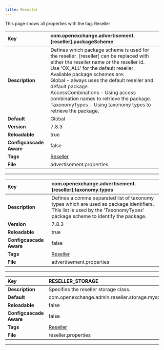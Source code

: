 ```yaml
---
title: Reseller
---
```


This page shows all properties with the tag: Reseller

| __Key__ | com.openexchange.advertisement.[reseller].packageScheme |
|:----------------|:--------|
| __Description__ | Defines which package scheme is used for the reseller. [reseller] can be replaced with either the reseller name or the reseller id.<br>Use 'OX_ALL' for the default reseller. Available package schemes are:<br>Global - always uses the default reseller and default package.<br>AccessCombinations - Using access combination names to retrieve the package.<br>TaxonomyTypes - Using taxonomy types to retrieve the package.<br> |
| __Default__ | Global |
| __Version__ | 7.8.3 |
| __Reloadable__ | true |
| __Configcascade Aware__ | false |
| __Tags__ | <a href="https://documentation.open-xchange.com/latest/middleware/configuration/tags/Reseller.html">Reseller</a> |
| __File__ | advertisement.properties |

---
| __Key__ | com.openexchange.advertisement.[reseller].taxonomy.types |
|:----------------|:--------|
| __Description__ | Defines a comma separated list of taxonomy types which are used as package identifiers. <br>This list is used by the 'TaxonomyTypes' package scheme to identify the package.<br> |
| __Version__ | 7.8.3 |
| __Reloadable__ | true |
| __Configcascade Aware__ | false |
| __Tags__ | <a href="https://documentation.open-xchange.com/latest/middleware/configuration/tags/Reseller.html">Reseller</a> |
| __File__ | advertisement.properties |

---
| __Key__ | RESELLER_STORAGE |
|:----------------|:--------|
| __Description__ | Specifies the reseller storage class.<br> |
| __Default__ | com.openexchange.admin.reseller.storage.mysqlStorage.OXResellerMySQLStorage |
| __Reloadable__ | false |
| __Configcascade Aware__ | false |
| __Tags__ | <a href="https://documentation.open-xchange.com/latest/middleware/configuration/tags/Reseller.html">Reseller</a> |
| __File__ | reseller.properties |

---
